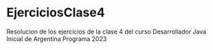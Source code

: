 # EjerciciosClase4
Resolucion de los ejercicios de la clase 4 del curso Desarrollador Java Inicial de Argentina Programa 2023
